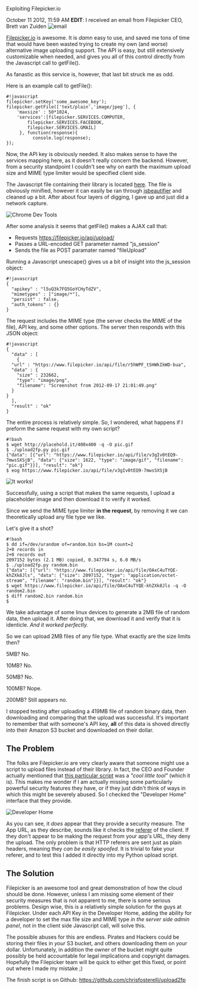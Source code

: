 Exploiting Filepicker.io

October 11 2012, 11:59 AM
__EDIT__: I received an email from Filepicker CEO, Brett van Zuiden
![email](http://i.imgur.com/L1twK.png)

[Filepicker.io](http://filepicker.io) is awesome. It is _damn_ easy to use, and saved me tons of time that would have been wasted trying to create my own (and worse) alternative image uploading support. The API is easy, but still extensively customizable when needed, and gives you all of this control directly from the Javascript call to getFile().

As fanastic as this service is, however, that last bit struck me as odd.

Here is an example call to getFile():

    #!javascript
    filepicker.setKey('some_awesome_key');
    filepicker.getFile(['text/plain','image/jpeg'], {
    	'maxsize' : 50*1024,
        'services':[filepicker.SERVICES.COMPUTER,
            filepicker.SERVICES.FACEBOOK,
            filepicker.SERVICES.GMAIL]
         }, function(response){
              console.log(response);
    });

Now, the API key is obviously needed. It also makes sense to have the services mapping here, as it doesn't really concern the backend. However, from a security standpoint I couldn't see why on earth the maximum upload size and MIME type limiter would be specified client side.

The Javascript file containing their library is located [here](http://api.filepicker.io/v0/filepicker.js). The file is obviously minified, however it can easily be ran through [jsbeautifier](http://jsbeautifier.org/) and cleaned up a bit. After about four layers of digging, I gave up and just did a network capture.

![Chrome Dev Tools](http://i.imgur.com/jpTNN.png)

After some analysis it seems that getFile() makes a AJAX call that:

*    Requests https://filepicker.io/api/upload/
*    Passes a URL-encoded GET parameter named "js_session"
*    Sends the file as POST paramater named "fileUpload"

Running a Javascript unescape() gives us a bit of insight into the js_session object:

    #!javascript
    {
      "apikey" : "l5uQ3k7FQ5GoYCHyTdZV",
      "mimetypes" : ["image/*"],
      "persist" : false,
      "auth_tokens" : {}
    }  

The request includes the MIME type (the server checks the MIME of the file), API key, and some other options.
The server then responds with this JSON object:

    #!javascript
    {
      "data" : [
        {
	  "url" : "https://www.filepicker.io/api/file/r5hWPF_tSHWkIkWD-bua",
	  "data" : {
	    "size" : 232662,
	    "type": "image/png",
	    "filename": "Screenshot from 2012-09-17 21:01:49.png"
	  }
	}
      ], 
      "result" : "ok"
    } 

The entire process is relatively simple.
So, I wondered, what happens if I preform the same request with my own script?

    #!bash
    $ wget http://placehold.it/400x400 -q -O pic.gif
    $ ./upload2fp.py pic.gif 
    {"data": [{"url": "https://www.filepicker.io/api/file/v3gIv0tEQ9-7mwsSXSjB", "data": {"size": 1622, "type": "image/gif", "filename": "pic.gif"}}], "result": "ok"}
    $ eog https://www.filepicker.io/api/file/v3gIv0tEQ9-7mwsSXSjB 

![It works!](http://i.imgur.com/reUKB.png)

Successfully, using a script that makes the same requests, I upload a placeholder image and then download it to verify it worked.

Since we send the MIME type limiter __in the request__, by removing it we can theoretically upload any file type we like.

Let's give it a shot?

    #!bash
    $ dd if=/dev/urandom of=random.bin bs=1M count=2
    2+0 records in
    2+0 records out
    2097152 bytes (2.1 MB) copied, 0.347794 s, 6.0 MB/s
    $ ./upload2fp.py random.bin
    {"data": [{"url": "https://www.filepicker.io/api/file/OAxC4uTYQE-khZXk8Jls", "data": {"size": 2097152, "type": "application/octet-stream", "filename": "random.bin"}}], "result": "ok"}
    $ wget https://www.filepicker.io/api/file/OAxC4uTYQE-khZXk8Jls -q -O random2.bin
    $ diff random2.bin random.bin 
    $ 

We take advantage of some linux devices to generate a 2MB file of random data, then upload it.
After doing that, we download it and verify that it is identicle. _And it worked perfectly._

So we can upload 2MB files of any file type. What exactly are the size limits then?

5MB? No.

10MB? No.

50MB? No.

100MB? Nope.

200MB? Still appears no.


I stopped testing after uploading a 419MB file of random binary data, then downloading and comparing that the upload was successful. It's important to remember that with someone's API key, __all__ of this data is shoved directly into their Amazon S3 bucket and downloaded on their dollar.

## The Problem

The folks are Filepicker.io are very clearly aware that someone might use a script to upload files instead of their library. In fact, the CEO and Founder actually mentioned that [this particular script](https://github.com/uams/geturl) was a _"cool little tool"_ (which it is). This makes me wonder if I am actually missing some particularly powerful security features they have, or if they just didn't think of ways in which this might be severely abused. So I checked the "Developer Home" interface that they provide.

![Developer Home](http://i.imgur.com/xpwvy.png)

As you can see, it _does_ appear that they provide a security measure. The App URL, as they describe, sounds like it checks the [referer](http://en.wikipedia.org/wiki/HTTP_referer) of the client. If they don't appear to be making the request from your app's URL, they deny the upload. The only problem is that HTTP referers are sent just as plain headers, meaning they _can be easily spoofed_. It is trivial to fake your referer, and to test this I added it directly into my Python upload script.

## The Solution

Filepicker is an awesome tool and great demonstration of how the cloud should be done. However, unless I am missing some element of their security measures that is not apparent to me, there is some serious problems. Design wise, this is a relatively simple solution for the guys at Filepicker. Under each API Key in the Developer Home, adding the ability for a developer to set the max file size and MIME type _in the server side admin panel_, not in the client side Javascript call, will solve this.

The possible abuses for this are endless. Pirates and Hackers could be storing their files in _your_ S3 bucket, and others downloading them on _your_ dollar. Unfortunately, in addition the owner of the bucket might quite possibly be held accountable for legal implications and copyright damages. Hopefully the Filepicker team will be quick to either get this fixed, or point out where I made my mistake ;)

The finish script is on Github: https://github.com/chrisfosterelli/upload2fp
